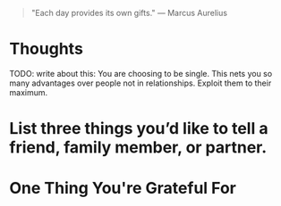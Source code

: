 
> \"Each day provides its own gifts.\" — Marcus Aurelius

# Thoughts

TODO: write about this: You are choosing to be single. This nets you so many advantages over people not in relationships. Exploit them to their maximum.

# List three things you’d like to tell a friend, family member, or partner.

# One Thing You're Grateful For

